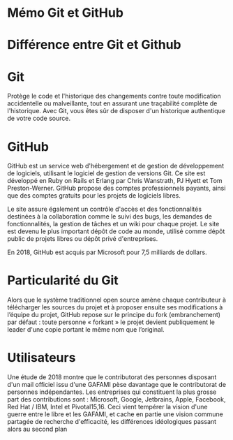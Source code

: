 # Mémo Git et GitHub

# Différence entre Git et Github

# Git 
Protège le code et l'historique des changements contre toute modification accidentelle ou malveillante, tout en assurant une traçabilité complète de l'historique. Avec Git, vous êtes sûr de disposer d'un historique authentique de votre code source.

# GitHub
GitHub  est un service web d'hébergement et de gestion de développement de logiciels, utilisant le logiciel de gestion de versions Git. Ce site est développé en Ruby on Rails et Erlang par Chris Wanstrath, PJ Hyett et Tom Preston-Werner. GitHub propose des comptes professionnels payants, ainsi que des comptes gratuits pour les projets de logiciels libres.

Le site assure également un contrôle d'accès et des fonctionnalités destinées à la collaboration comme le suivi des bugs, les demandes de fonctionnalités, la gestion de tâches et un wiki pour chaque projet. Le site est devenu le plus important dépôt de code au monde, utilisé comme dépôt public de projets libres ou dépôt privé d'entreprises.

En 2018, GitHub est acquis par Microsoft pour 7,5 milliards de dollars. 

# Particularité du Git
Alors que le système traditionnel open source amène chaque contributeur à télécharger les sources du projet et à proposer ensuite ses modifications à l’équipe du projet, GitHub repose sur le principe du fork (embranchement) par défaut : toute personne « forkant » le projet devient publiquement le leader d'une copie portant le même nom que l’original. 

# Utilisateurs
Une étude de 2018 montre que le contributorat des personnes disposant d'un mail officiel issu d'une GAFAMI pèse davantage que le contributorat de personnes indépendantes. Les entreprises qui constituent la plus grosse part des contributions sont : Microsoft, Google, Jetbrains, Apple, Facebook, Red Hat / IBM, Intel et Pivotal15,16. Ceci vient tempérer la vision d'une guerre entre le libre et les GAFAMI, et cache en partie une vision commune partagée de recherche d'efficacité, les différences idéologiques passant alors au second plan